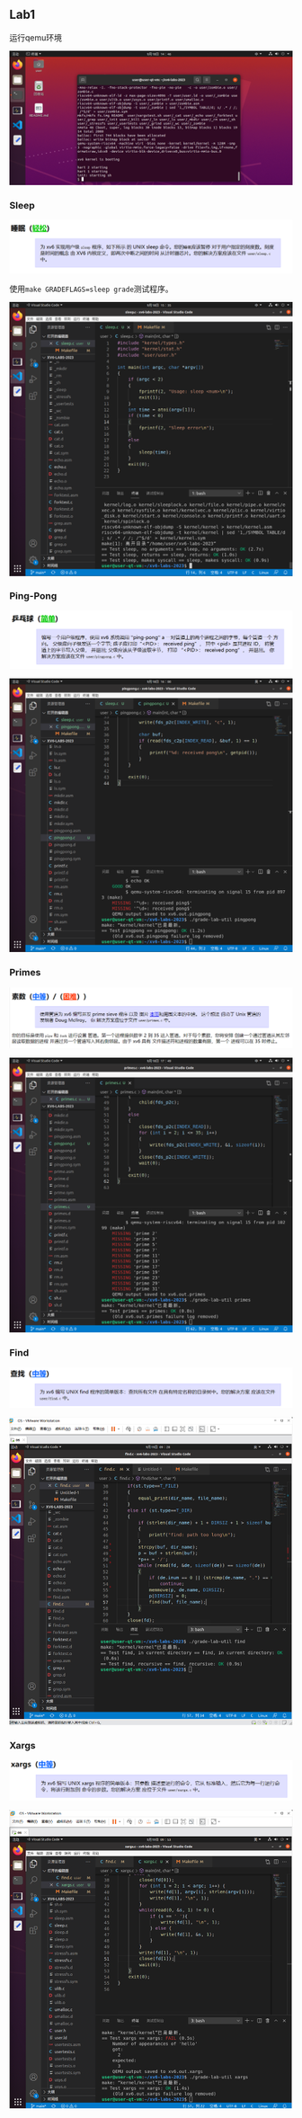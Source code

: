 ## Lab1

运行qemu环境

![image-20240918144632318](Lab1.assets/image-20240918144632318.png)

### Sleep

![image-20240918153735370](Lab1.assets/image-20240918153735370.png)

使用``make GRADEFLAGS=sleep grade``测试程序。

![image-20240918153534704](Lab1.assets/image-20240918153534704.png)

### Ping-Pong

![image-20240918153831508](Lab1.assets/image-20240918153831508.png)

![image-20240918160008053](Lab1.assets/image-20240918160008053.png)

### Primes

![image-20240918174312341](Lab1.assets/image-20240918174312341.png)

![image-20240918174959986](Lab1.assets/image-20240918174959986.png)

### Find

![image-20240918175014367](Lab1.assets/image-20240918175014367.png)

![image-20240919092811426](Lab1.assets/image-20240919092811426.png)

### Xargs



![image-20240919092848212](Lab1.assets/image-20240919092848212.png)

![image-20240919095344918](Lab1.assets/image-20240919095344918.png)

